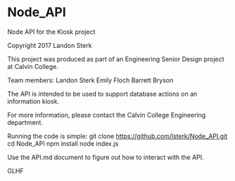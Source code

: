 # Node_API
Node API for the Kiosk project

Copyright 2017 Landon Sterk

This project was produced as part of an Engineering Senior Design project at Calvin College.

Team members:
Landon Sterk
Emily Floch
Barrett Bryson

The API is intended to be used to support database actions on an information kiosk.

For more information, please contact the Calvin College Engineering department.

Running the code is simple:
git clone https://github.com/lsterk/Node_API.git
cd Node_API
npm install
node index.js

Use the API.md document to figure out how to interact with the API.

GLHF
